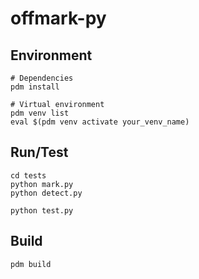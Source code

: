 # offmark-py

## Environment

```shell
# Dependencies
pdm install

# Virtual environment
pdm venv list
eval $(pdm venv activate your_venv_name)
```

## Run/Test

```shell
cd tests
python mark.py
python detect.py

python test.py
```

## Build

```shell
pdm build
```
